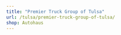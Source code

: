 ```yaml
---
title: "Premier Truck Group of Tulsa"
url: /tulsa/premier-truck-group-of-tulsa/
shop: Autohaus
---
```


